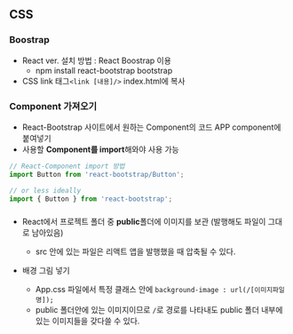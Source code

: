 ## CSS

### Boostrap
  - React ver. 설치 방법 : React Boostrap 이용
      - npm install react-bootstrap bootstrap
  - CSS link 태그```<link [내용]/>``` index.html에 복사
  
### Component 가져오기  
  - React-Bootstrap 사이트에서 원하는 Component의 코드 APP component에 붙여넣기 
  - 사용할 **Component를 import**해와야 사용 가능
  ```jsx
  // React-Component import 방법
  import Button from 'react-bootstrap/Button';

  // or less ideally
  import { Button } from 'react-bootstrap';
  ```
###   
- React에서 프로젝트 폴더 중 **public**폴더에 이미지를 보관 (발행해도 파일이 그대로 남아있음)
    - src 안에 있는 파일은 리액트 앱을 발행했을 때 압축될 수 있다.
    
- 배경 그림 넣기 
     - App.css 파일에서 특정 클래스 안에 ```background-image : url(/[이미지파일명]);```
     - public 폴더안에 있는 이미지이므로 ```/```로 경로를 나타내도 public 폴더 내부에 있는 이미지들을 갖다쓸 수 있다.
